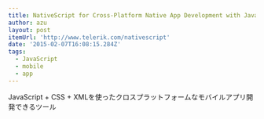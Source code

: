 ```yaml
---
title: NativeScript for Cross-Platform Native App Development with JavaScript
author: azu
layout: post
itemUrl: 'http://www.telerik.com/nativescript'
date: '2015-02-07T16:08:15.284Z'
tags:
  - JavaScript
  - mobile
  - app
---
```

JavaScript + CSS + XMLを使ったクロスプラットフォームなモバイルアプリ開発できるツール
